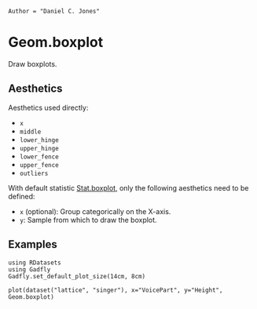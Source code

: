 ```@meta
Author = "Daniel C. Jones"
```

# Geom.boxplot

Draw boxplots.

## Aesthetics

Aesthetics used directly:

  * `x`
  * `middle`
  * `lower_hinge`
  * `upper_hinge`
  * `lower_fence`
  * `upper_fence`
  * `outliers`

With default statistic [Stat.boxplot](@ref), only the following aesthetics need to be
defined:

  * `x` (optional): Group categorically on the X-axis.
  * `y`: Sample from which to draw the boxplot.


## Examples

```@setup 1
using RDatasets
using Gadfly
Gadfly.set_default_plot_size(14cm, 8cm)
```

```@example 1
plot(dataset("lattice", "singer"), x="VoicePart", y="Height", Geom.boxplot)
```
